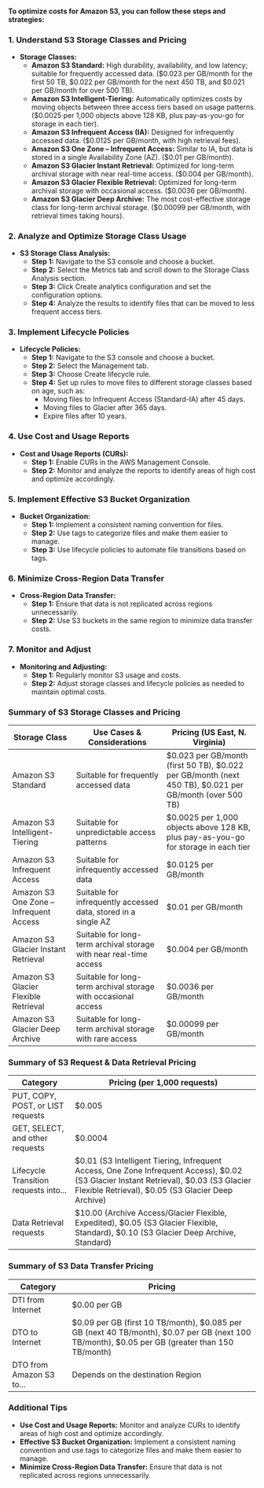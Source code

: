 #### To optimize costs for Amazon S3, you can follow these steps and strategies:

### 1. Understand S3 Storage Classes and Pricing

- **Storage Classes:**
  - **Amazon S3 Standard:** High durability, availability, and low latency; suitable for frequently accessed data. ($0.023 per GB/month for the first 50 TB, $0.022 per GB/month for the next 450 TB, and $0.021 per GB/month for over 500 TB).
  - **Amazon S3 Intelligent-Tiering:** Automatically optimizes costs by moving objects between three access tiers based on usage patterns. ($0.0025 per 1,000 objects above 128 KB, plus pay-as-you-go for storage in each tier).
  - **Amazon S3 Infrequent Access (IA):** Designed for infrequently accessed data. ($0.0125 per GB/month, with high retrieval fees).
  - **Amazon S3 One Zone – Infrequent Access:** Similar to IA, but data is stored in a single Availability Zone (AZ). ($0.01 per GB/month).
  - **Amazon S3 Glacier Instant Retrieval:** Optimized for long-term archival storage with near real-time access. ($0.004 per GB/month).
  - **Amazon S3 Glacier Flexible Retrieval:** Optimized for long-term archival storage with occasional access. ($0.0036 per GB/month).
  - **Amazon S3 Glacier Deep Archive:** The most cost-effective storage class for long-term archival storage. ($0.00099 per GB/month, with retrieval times taking hours).

### 2. Analyze and Optimize Storage Class Usage

- **S3 Storage Class Analysis:**
  - **Step 1:** Navigate to the S3 console and choose a bucket.
  - **Step 2:** Select the Metrics tab and scroll down to the Storage Class Analysis section.
  - **Step 3:** Click Create analytics configuration and set the configuration options.
  - **Step 4:** Analyze the results to identify files that can be moved to less frequent access tiers.

### 3. Implement Lifecycle Policies

- **Lifecycle Policies:**
  - **Step 1:** Navigate to the S3 console and choose a bucket.
  - **Step 2:** Select the Management tab.
  - **Step 3:** Choose Create lifecycle rule.
  - **Step 4:** Set up rules to move files to different storage classes based on age, such as:
    - Moving files to Infrequent Access (Standard-IA) after 45 days.
    - Moving files to Glacier after 365 days.
    - Expire files after 10 years.

### 4. Use Cost and Usage Reports

- **Cost and Usage Reports (CURs):**
  - **Step 1:** Enable CURs in the AWS Management Console.
  - **Step 2:** Monitor and analyze the reports to identify areas of high cost and optimize accordingly.

### 5. Implement Effective S3 Bucket Organization

- **Bucket Organization:**
  - **Step 1:** Implement a consistent naming convention for files.
  - **Step 2:** Use tags to categorize files and make them easier to manage.
  - **Step 3:** Use lifecycle policies to automate file transitions based on tags.

### 6. Minimize Cross-Region Data Transfer

- **Cross-Region Data Transfer:**
  - **Step 1:** Ensure that data is not replicated across regions unnecessarily.
  - **Step 2:** Use S3 buckets in the same region to minimize data transfer costs.

### 7. Monitor and Adjust

- **Monitoring and Adjusting:**
  - **Step 1:** Regularly monitor S3 usage and costs.
  - **Step 2:** Adjust storage classes and lifecycle policies as needed to maintain optimal costs.

### Summary of S3 Storage Classes and Pricing

| Storage Class | Use Cases & Considerations | Pricing (US East, N. Virginia) |
| --- | --- | --- |
| Amazon S3 Standard | Suitable for frequently accessed data | $0.023 per GB/month (first 50 TB), $0.022 per GB/month (next 450 TB), $0.021 per GB/month (over 500 TB) |
| Amazon S3 Intelligent-Tiering | Suitable for unpredictable access patterns | $0.0025 per 1,000 objects above 128 KB, plus pay-as-you-go for storage in each tier |
| Amazon S3 Infrequent Access | Suitable for infrequently accessed data | $0.0125 per GB/month |
| Amazon S3 One Zone – Infrequent Access | Suitable for infrequently accessed data, stored in a single AZ | $0.01 per GB/month |
| Amazon S3 Glacier Instant Retrieval | Suitable for long-term archival storage with near real-time access | $0.004 per GB/month |
| Amazon S3 Glacier Flexible Retrieval | Suitable for long-term archival storage with occasional access | $0.0036 per GB/month |
| Amazon S3 Glacier Deep Archive | Suitable for long-term archival storage with rare access | $0.00099 per GB/month |

### Summary of S3 Request & Data Retrieval Pricing

| Category | Pricing (per 1,000 requests) |
| --- | --- |
| PUT, COPY, POST, or LIST requests | $0.005 |
| GET, SELECT, and other requests | $0.0004 |
| Lifecycle Transition requests into... | $0.01 (S3 Intelligent Tiering, Infrequent Access, One Zone Infrequent Access), $0.02 (S3 Glacier Instant Retrieval), $0.03 (S3 Glacier Flexible Retrieval), $0.05 (S3 Glacier Deep Archive) |
| Data Retrieval requests | $10.00 (Archive Access/Glacier Flexible, Expedited), $0.05 (S3 Glacier Flexible, Standard), $0.10 (S3 Glacier Deep Archive, Standard) |

### Summary of S3 Data Transfer Pricing

| Category | Pricing |
| --- | --- |
| DTI from Internet | $0.00 per GB |
| DTO to Internet | $0.09 per GB (first 10 TB/month), $0.085 per GB (next 40 TB/month), $0.07 per GB (next 100 TB/month), $0.05 per GB (greater than 150 TB/month) |
| DTO from Amazon S3 to... | Depends on the destination Region |

### Additional Tips

- **Use Cost and Usage Reports:** Monitor and analyze CURs to identify areas of high cost and optimize accordingly.
- **Effective S3 Bucket Organization:** Implement a consistent naming convention and use tags to categorize files and make them easier to manage.
- **Minimize Cross-Region Data Transfer:** Ensure that data is not replicated across regions unnecessarily.


